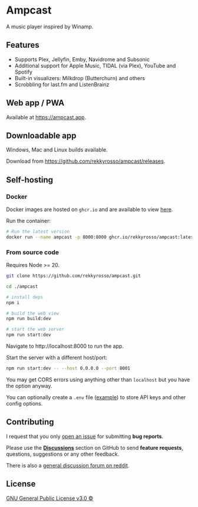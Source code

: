 # Ampcast

A music player inspired by Winamp.

## Features

* Supports Plex, Jellyfin, Emby, Navidrome and Subsonic
* Additional support for Apple Music, TIDAL (via Plex), YouTube and Spotify
* Built-in visualizers: Milkdrop (Butterchurn) and others
* Scrobbling for last.fm and ListenBrainz

## Web app / PWA

Available at https://ampcast.app.

## Downloadable app

Windows, Mac and Linux builds available.

Download from https://github.com/rekkyrosso/ampcast/releases.

## Self-hosting

### Docker

Docker images are hosted on `ghcr.io` and are available to view [here](https://github.com/rekkyrosso/ampcast/pkgs/container/ampcast).

Run the container:

```bash
# Run the latest version
docker run --name ampcast -p 8000:8000 ghcr.io/rekkyrosso/ampcast:latest
```

### From source code

Requires Node >= 20.

```bash
git clone https://github.com/rekkyrosso/ampcast.git

cd ./ampcast

# install deps
npm i

# build the web view
npm run build:dev

# start the web server
npm run start:dev
```

Navigate to http://localhost:8000 to run the app.

Start the server with a different host/port:

```bash
npm run start:dev -- --host 0.0.0.0 --port 8001
```

You may get CORS errors using anything other than `localhost` but you have the option anyway.

You can optionally create a `.env` file ([example](https://github.com/rekkyrosso/ampcast/blob/main/.env.example)) to store API keys and other config options.

## Contributing

I request that you only [open an issue](https://github.com/rekkyrosso/ampcast/issues) for submitting **bug reports**.

Please use the [**Discussions**](https://github.com/rekkyrosso/ampcast/discussions) section on GitHub to send **feature requests**, questions, suggestions or any other feedback.

There is also a [general discussion forum on reddit](https://www.reddit.com/r/ampcast).

## License

[GNU General Public License v3.0 ©](https://github.com/rekkyrosso/ampcast/blob/main/LICENSE)
